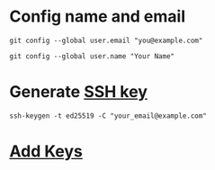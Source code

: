 # Config name and email
```
git config --global user.email "you@example.com"
```
```
git config --global user.name "Your Name"
```
# Generate [SSH key](https://docs.github.com/en/github/authenticating-to-github/connecting-to-github-with-ssh/generating-a-new-ssh-key-and-adding-it-to-the-ssh-agent)
```
ssh-keygen -t ed25519 -C "your_email@example.com"
```
# [Add Keys](https://github.com/settings/keys)

